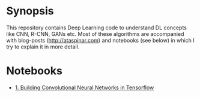 # Synopsis

This repository contains Deep Learning code to understand DL concepts like CNN, R-CNN, GANs etc. 
Most of these algorithms are accompanied with blog-posts (http://ataspinar.com) and notebooks (see below) in which I try to explain it in more detail. 


# Notebooks
+ [1. Building Convolutional Neural Networks in Tensorflow](https://github.com/taspinar/sidl/blob/master/notebooks/1.%20Building_CNN_Models_in_Tensorflow.ipynb)
